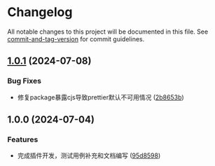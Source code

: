 # Changelog

All notable changes to this project will be documented in this file. See [commit-and-tag-version](https://github.com/absolute-version/commit-and-tag-version) for commit guidelines.

## [1.0.1](https://github.com/bosens-China/prettier-plugin-lint-md/compare/v1.0.0...v1.0.1) (2024-07-08)


### Bug Fixes

* 修复package暴露cjs导致prettier默认不可用情况 ([2b8653b](https://github.com/bosens-China/prettier-plugin-lint-md/commit/2b8653b68d7c829cd9e1b4c5db15e869423b6e51))

## 1.0.0 (2024-07-04)


### Features

* 完成插件开发，测试用例补充和文档编写 ([95d8598](https://github.com/bosens-China/prettier-plugin-lint-md/commit/95d8598c34522ca2f2e465623e9e6cc0eb456fdb))
